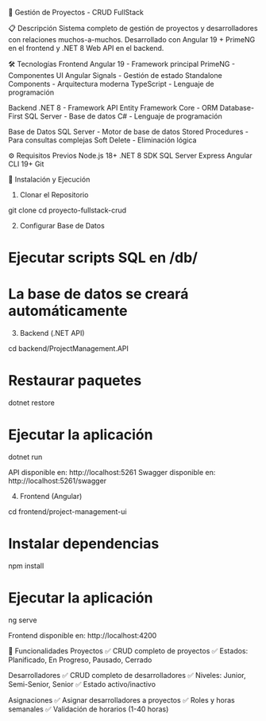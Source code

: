 🚀 Gestión de Proyectos - CRUD FullStack

📋 Descripción
Sistema completo de gestión de proyectos y desarrolladores con relaciones muchos-a-muchos. Desarrollado con Angular 19 + PrimeNG en el frontend y .NET 8 Web API en el backend.

🛠️ Tecnologías
Frontend
Angular 19 - Framework principal
PrimeNG - Componentes UI
Angular Signals - Gestión de estado
Standalone Components - Arquitectura moderna
TypeScript - Lenguaje de programación

Backend
.NET 8 - Framework API
Entity Framework Core - ORM Database-First
SQL Server - Base de datos
C# - Lenguaje de programación

Base de Datos
SQL Server - Motor de base de datos
Stored Procedures - Para consultas complejas
Soft Delete - Eliminación lógica

⚙️ Requisitos Previos
Node.js 18+
.NET 8 SDK
SQL Server Express
Angular CLI 19+
Git

🚀 Instalación y Ejecución
1. Clonar el Repositorio

git clone <url-del-repositorio>
cd proyecto-fullstack-crud

2. Configurar Base de Datos

# Ejecutar scripts SQL en /db/
# La base de datos se creará automáticamente

3. Backend (.NET API)

cd backend/ProjectManagement.API
# Restaurar paquetes
dotnet restore
# Ejecutar la aplicación
dotnet run

API disponible en: http://localhost:5261
Swagger disponible en: http://localhost:5261/swagger

4. Frontend (Angular)

cd frontend/project-management-ui
# Instalar dependencias
npm install
# Ejecutar la aplicación
ng serve

Frontend disponible en: http://localhost:4200

🎯 Funcionalidades
Proyectos
✅ CRUD completo de proyectos
✅ Estados: Planificado, En Progreso, Pausado, Cerrado

Desarrolladores
✅ CRUD completo de desarrolladores
✅ Niveles: Junior, Semi-Senior, Senior
✅ Estado activo/inactivo

Asignaciones
✅ Asignar desarrolladores a proyectos
✅ Roles y horas semanales
✅ Validación de horarios (1-40 horas)